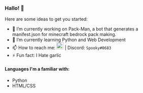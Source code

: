 ### Hallo! 👋

Here are some ideas to get you started:

- 🔭 I’m currently working on Pack-Man, a bot that generates a manifest.json for minecraft bedrock pack making.
- 🌱 I’m currently learning Python and Web Development
- 📫 How to reach me: <img alt="My Websute" width="22px" src="https://media.discordapp.net/attachments/836232703379505183/843707069123133450/pmc.png" /> | Discord: `Spooky#0683`
- ⚡ Fun fact: I Hate garlic

#### Languages I'm a familiar with:

- Python
- HTML/CSS
